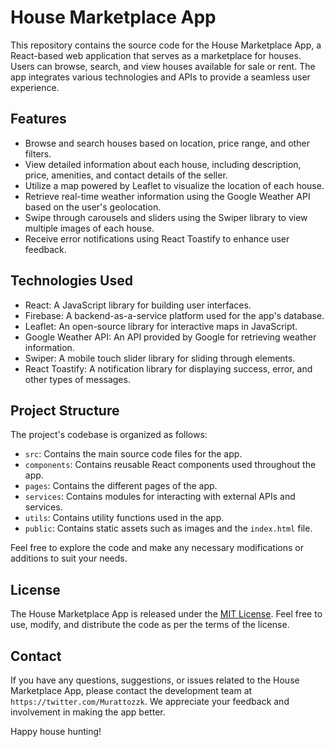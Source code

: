 # House Marketplace App

This repository contains the source code for the House Marketplace App, a React-based web application that serves as a marketplace for houses. Users can browse, search, and view houses available for sale or rent. The app integrates various technologies and APIs to provide a seamless user experience.

## Features

- Browse and search houses based on location, price range, and other filters.
- View detailed information about each house, including description, price, amenities, and contact details of the seller.
- Utilize a map powered by Leaflet to visualize the location of each house.
- Retrieve real-time weather information using the Google Weather API based on the user's geolocation.
- Swipe through carousels and sliders using the Swiper library to view multiple images of each house.
- Receive error notifications using React Toastify to enhance user feedback.

## Technologies Used

- React: A JavaScript library for building user interfaces.
- Firebase: A backend-as-a-service platform used for the app's database.
- Leaflet: An open-source library for interactive maps in JavaScript.
- Google Weather API: An API provided by Google for retrieving weather information.
- Swiper: A mobile touch slider library for sliding through elements.
- React Toastify: A notification library for displaying success, error, and other types of messages.

## Project Structure

The project's codebase is organized as follows:

- `src`: Contains the main source code files for the app.
- `components`: Contains reusable React components used throughout the app.
- `pages`: Contains the different pages of the app.
- `services`: Contains modules for interacting with external APIs and services.
- `utils`: Contains utility functions used in the app.
- `public`: Contains static assets such as images and the `index.html` file.

Feel free to explore the code and make any necessary modifications or additions to suit your needs.

## License

The House Marketplace App is released under the [MIT License](https://opensource.org/licenses/MIT). Feel free to use, modify, and distribute the code as per the terms of the license.

## Contact

If you have any questions, suggestions, or issues related to the House Marketplace App, please contact the development team at `https://twitter.com/Murattozzk`. We appreciate your feedback and involvement in making the app better.

Happy house hunting!
